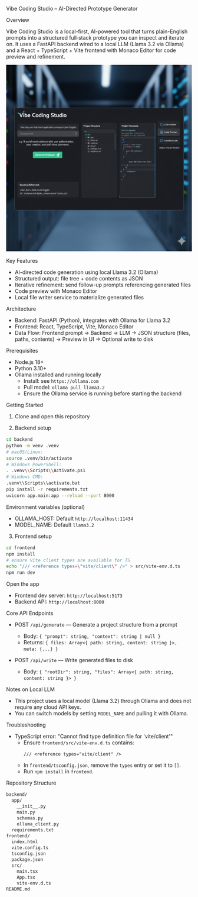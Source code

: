 Vibe Coding Studio – AI-Directed Prototype Generator

Overview

Vibe Coding Studio is a local-first, AI-powered tool that turns plain-English prompts into a structured full‑stack prototype you can inspect and iterate on. It uses a FastAPI backend wired to a local LLM (Llama 3.2 via Ollama) and a React + TypeScript + Vite frontend with Monaco Editor for code preview and refinement.

![Vibe Coding Studio Preview](frontend/c.png)

Key Features

- AI-directed code generation using local Llama 3.2 (Ollama)
- Structured output: file tree + code contents as JSON
- Iterative refinement: send follow-up prompts referencing generated files
- Code preview with Monaco Editor
- Local file writer service to materialize generated files

Architecture

- Backend: FastAPI (Python), integrates with Ollama for Llama 3.2
- Frontend: React, TypeScript, Vite, Monaco Editor
- Data Flow: Frontend prompt -> Backend -> LLM -> JSON structure (files, paths, contents) -> Preview in UI -> Optional write to disk

Prerequisites

- Node.js 18+
- Python 3.10+
- Ollama installed and running locally
  - Install: see `https://ollama.com`
  - Pull model: `ollama pull llama3.2`
  - Ensure the Ollama service is running before starting the backend

Getting Started

1) Clone and open this repository

2) Backend setup

```bash
cd backend
python -m venv .venv
# macOS/Linux:
source .venv/bin/activate
# Windows PowerShell:
. .venv\\Scripts\\Activate.ps1
# Windows CMD:
.venv\\Scripts\\activate.bat
pip install -r requirements.txt
uvicorn app.main:app --reload --port 8000
```

Environment variables (optional)

- OLLAMA_HOST: Default `http://localhost:11434`
- MODEL_NAME: Default `llama3.2`

3) Frontend setup

```bash
cd frontend
npm install
# ensure Vite client types are available for TS
echo "/// <reference types=\"vite/client\" />" > src/vite-env.d.ts
npm run dev
```

Open the app

- Frontend dev server: `http://localhost:5173`
- Backend API: `http://localhost:8000`

Core API Endpoints

- POST `/api/generate` — Generate a project structure from a prompt
  - Body: `{ "prompt": string, "context": string | null }`
  - Returns: `{ files: Array<{ path: string, content: string }>, meta: {...} }`

- POST `/api/write` — Write generated files to disk
  - Body: `{ "rootDir": string, "files": Array<{ path: string, content: string }> }`

Notes on Local LLM

- This project uses a local model (Llama 3.2) through Ollama and does not require any cloud API keys.
- You can switch models by setting `MODEL_NAME` and pulling it with Ollama.

Troubleshooting

- TypeScript error: "Cannot find type definition file for 'vite/client'"
  - Ensure `frontend/src/vite-env.d.ts` contains:
    ```
    /// <reference types="vite/client" />
    ```
  - In `frontend/tsconfig.json`, remove the `types` entry or set it to `[]`.
  - Run `npm install` in `frontend`.

Repository Structure

```
backend/
  app/
    __init__.py
    main.py
    schemas.py
    ollama_client.py
  requirements.txt
frontend/
  index.html
  vite.config.ts
  tsconfig.json
  package.json
  src/
    main.tsx
    App.tsx
    vite-env.d.ts
README.md
```





